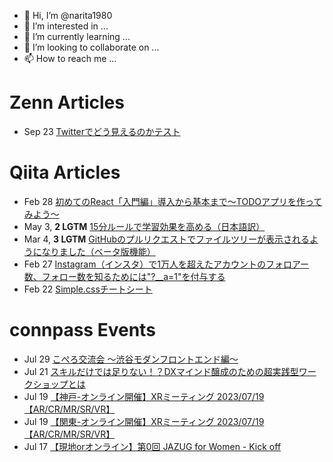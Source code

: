 - 👋 Hi, I’m @narita1980
- 👀 I’m interested in ...
- 🌱 I’m currently learning ...
- 💞️ I’m looking to collaborate on ...
- 📫 How to reach me ...

# Zenn Articles

<!-- profile updater begin: zenn -->
- Sep 23 [Twitterでどう見えるのかテスト](https://zenn.dev/narita1980/articles/cbb21f8d7f785752d6ac)
<!-- profile updater end: zenn -->

# Qiita Articles

<!-- profile updater begin: qiita -->
- Feb 28 [初めてのReact「入門編」導入から基本まで〜TODOアプリを作ってみよう〜](https://qiita.com/narita1980/items/49df43425ba2400bd0c2)
- May 3, **2 LGTM** [15分ルールで学習効果を高める（日本語訳）](https://qiita.com/narita1980/items/d0ad5246344fc6e4380f)
- Mar 4, **3 LGTM** [GitHubのプルリクエストでファイルツリーが表示されるようになりました（ベータ版機能）](https://qiita.com/narita1980/items/bee2c5232342a51e0415)
- Feb 27 [Instagram（インスタ）で1万人を超えたアカウントのフォロアー数、フォロー数を知るためには"?__a=1"を付与する](https://qiita.com/narita1980/items/630b7014fa893461b991)
- Feb 22 [Simple.cssチートシート](https://qiita.com/narita1980/items/fd2ccf0e91944aab9fd5)
<!-- profile updater end: qiita -->

# connpass Events

<!-- profile updater begin: connpass -->
- Jul 29 [こぺろ交流会 〜渋谷モダンフロントエンド編〜](https://coopello.connpass.com/event/288793/)
- Jul 21 [スキルだけでは足りない！？DXマインド醸成のための超実践型ワークショップとは](https://connpass.com/event/288802/)
- Jul 19 [【神戸-オンライン開催】XRミーティング 2023/07/19【AR/CR/MR/SR/VR】](https://kobe-driven-dev.connpass.com/event/288805/)
- Jul 19 [【関東-オンライン開催】XRミーティング 2023/07/19【AR/CR/MR/SR/VR】](https://osaka-driven-dev-br-tokyo.connpass.com/event/288804/)
- Jul 17 [【現地orオンライン】第0回 JAZUG for Women - Kick off](https://jazug.connpass.com/event/287757/)
<!-- profile updater end: connpass -->

<!---
narita1980/narita1980 is a ✨ special ✨ repository because its `README.md` (this file) appears on your GitHub profile.
You can click the Preview link to take a look at your changes.
--->
